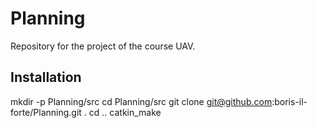 # Planning
Repository for the project of the course UAV.


Installation
------------

 mkdir -p Planning/src
 cd Planning/src
 git clone git@github.com:boris-il-forte/Planning.git .
 cd ..
 catkin_make
